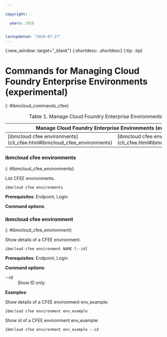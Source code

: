 ```yaml
---

copyright:

  years: 2018


lastupdated: "2018-07-27"
---
```


{:new_window: target="_blank"}
{:shortdesc: .shortdesc}
{:tip: .tip}

# Commands for Managing Cloud Foundry Enterprise Environments (experimental)
{: #ibmcloud_commands_cfee}

<table summary="Manage Cloud Foundry Enterprise Environments (experimental)">
<caption>Table 1. Manage Cloud Foundry Enterprise Environments (experimental)</caption>
 <thead>
 <th colspan="5">Manage Cloud Foundry Enterprise Environments (experimental)</th>
 </thead>
 <tbody>
 <tr>
 <td>[ibmcloud cfee environments](cli_cfee.html#ibmcloud_cfee_environments)</td>
 <td>[ibmcloud cfee environment](cli_cfee.html#ibmcloud_cfee_environment)</td>
 </tr>
 </tbody>
 </table>

 ### ibmcloud cfee environments
{: #ibmcloud_cfee_environments}

List CFEE environments.

```
ibmcloud cfee environments
```

<strong>Prerequisites</strong>:  Endpoint, Login

<strong>Command options</strong>:

### ibmcloud cfee environment
{: #ibmcloud_cfee_environment}

Show details of a CFEE environment.

```
ibmcloud cfee environment NAME [--id]
```

<strong>Prerequisites</strong>:  Endpoint, Login

<strong>Command options</strong>:
  <dl>
   <dt>--id</dt>
   <dd>Show ID only.</dd>
  </dl>

<strong>Examples</strong>:

Show details of a CFEE environment env_example:

```
ibmcloud cfee environment env_example
```

Show id of a CFEE environment env_example:

```
ibmcloud cfee environment env_example --id
```

